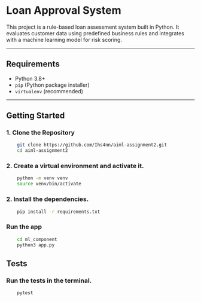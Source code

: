 # Loan Approval System

This project is a rule-based loan assessment system built in Python. It evaluates customer data using predefined business rules and integrates with a machine learning model for risk scoring.

---

## Requirements

- Python 3.8+
- `pip` (Python package installer)
- `virtualenv` (recommended)

---

## Getting Started

### 1. Clone the Repository

```bash
    git clone https://github.com/Ihs4nn/aiml-assignment2.git
    cd aiml-assignment2
```
### 2. Create a virtual environment and activate it.

```zsh
    python -m venv venv
    source venv/bin/activate
```

### 2. Install the dependencies.

```zsh
    pip install -r requirements.txt
```

### Run the app
```zsh
    cd ml_component
    python3 app.py
```

## Tests

### Run the tests in the terminal.

```zsh
    pytest
```